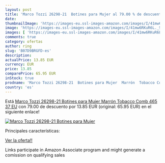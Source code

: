 ```yaml
---
layout: post
title: 'Marco Tozzi 26298-21  Botines para Mujer al 79.00 % de descuento'
date: 
thumbnailImage: 'https://images-eu.ssl-images-amazon.com/images/I/41mw6RKuR6L._SL200_.jpg'
image: 'https://images-eu.ssl-images-amazon.com/images/I/41mw6RKuR6L._SL200_.jpg'
images: [ 'https://images-eu.ssl-images-amazon.com/images/I/41mw6RKuR6L._SL200_.jpg' ]
comments: true
category: ofertas
author: ring
slug: 'B07D9BRGFD-es'
description:
actualPrice: 13.85 EUR
currency: EUR
price: 13.85
comparePrice: 65.95 EUR
inStock: true
prodname: 'Marco Tozzi 26298-21  Botines para Mujer  Marrón  Tobacco Comb 465   37 EU'
country: 'es'
---
```


Está [Marco Tozzi 26298-21  Botines para Mujer  Marrón  Tobacco Comb 465   37 EU](https://www.amazon.es/dp/B07D9BRGFD/?tag=tolees-21) con 79.00 de descuento por 13.85 EUR (original: 65.95 EUR) en el siguiente enlace!

[![Marco Tozzi 26298-21  Botines para Mujer](https://images-eu.ssl-images-amazon.com/images/I/41mw6RKuR6L._SL200_.jpg)](https://www.amazon.es/dp/B07D9BRGFD/?tag=tolees-21)

Principales características:


[Ver la oferta!!](https://www.amazon.es/dp/B07D9BRGFD/?tag=tolees-21)

Links participate in Amazon Associate program and might generate a comission on qualifying sales


